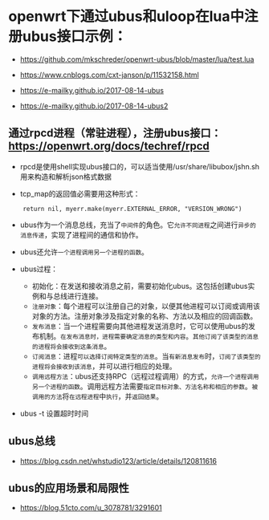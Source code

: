 # openwrt下通过ubus和uloop在lua中注册ubus接口示例：
- https://github.com/mkschreder/openwrt-ubus/blob/master/lua/test.lua


- https://www.cnblogs.com/cxt-janson/p/11532158.html
- https://e-mailky.github.io/2017-08-14-ubus
- https://e-mailky.github.io/2017-08-14-ubus2

## 通过rpcd进程（常驻进程），注册ubus接口：https://openwrt.org/docs/techref/rpcd
- rpcd是使用shell实现ubus接口的，可以适当使用/usr/share/libubox/jshn.sh用来构造和解析json格式数据

- tcp_map的返回值必需要用这种形式：
```
	return nil, myerr.make(myerr.EXTERNAL_ERROR, "VERSION_WRONG")
```

- ubus作为一个消息总线，充当了`中间件`的角色。它`允许不同进程`之间进行`异步的消息传递`，实现了进程间的通信和协作。

- ubus还允许`一个进程调用另一个进程的函数`。

- ubus过程：
	- 初始化：在发送和接收消息之前，需要初始化ubus。这包括创建ubus实例和与总线进行连接。
	- `注册对象`：每个进程可以注册自己的对象，以便其他进程可以订阅或调用该对象的方法。注册对象涉及指定对象的名称、方法以及相应的回调函数。
	- `发布消息`：当一个进程需要向其他进程发送消息时，它可以使用ubus的发布机制。`在发布消息时，进程需要确定消息的类型和内容`。`其他订阅了该类型的消息的进程将会接收到这条消息`。
	- `订阅消息`：进程`可以选择订阅特定类型的消息`。当`有新消息发布`时，`订阅了该类型的进程将会接收到该消息`，并可以进行相应的处理。
	- `调用远程方法`：ubus还支持RPC（远程过程调用）的方式，`允许一个进程调用另一个进程的函数`。调用远程方法需要`指定目标对象、方法名称和相应的参数`。`被调用的方法`将`在远程进程`中`执行`，并`返回结果`。

- ubus -t 设置超时时间


## ubus总线
- https://blog.csdn.net/whstudio123/article/details/120811616


## ubus的应用场景和局限性
- https://blog.51cto.com/u_3078781/3291601